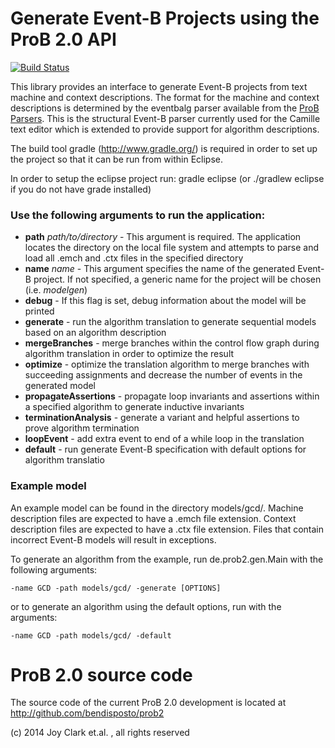 # Generate Event-B Projects using the ProB 2.0 API

[![Build Status](https://travis-ci.org/joyclark/eventb_gen.svg)](https://travis-ci.org/joyclark/eventb_gen/)

This library provides an interface to generate Event-B projects from text machine and context descriptions. 
The format for the machine and context descriptions is determined by the eventbalg parser available from the [ProB Parsers](https://github.com/bendisposto/probparsers).
This is the structural Event-B parser currently used for the Camille text editor which is extended to provide support for algorithm descriptions.

The build tool gradle (http://www.gradle.org/) is required in order to set up the project so that it can be run from within Eclipse.

In order to setup the eclipse project run: gradle eclipse (or ./gradlew eclipse if you do not have grade installed)

### Use the following arguments to run the application:
* **path** *path/to/directory* - This argument is required. The application locates the directory on the local file system and attempts to parse and load all .emch and .ctx files in the specified directory
* **name** *name* - This argument specifies the name of the generated Event-B project. If not specified, a generic name for the project will be chosen (i.e. *modelgen*)
* **debug** - If this flag is set, debug information about the model will be printed
* **generate** - run the algorithm translation to generate sequential models based on an algorithm description
* **mergeBranches** - merge branches within the control flow graph during algorithm translation in order to optimize the result
* **optimize** - optimize the translation algorithm to merge branches with succeeding assignments and decrease the number of events in the generated model
* **propagateAssertions** - propagate loop invariants and assertions within a specified algorithm to generate inductive invariants
* **terminationAnalysis** - generate a variant and helpful assertions to prove algorithm termination
* **loopEvent** - add extra event to end of a while loop in the translation
* **default** - run generate Event-B specification with default options for algorithm translatio

### Example model
An example model can be found in the directory models/gcd/.
Machine description files are expected to have a .emch file extension.
Context description files are expected to have a .ctx file extension.
Files that contain incorrect Event-B models will result in exceptions.

To generate an algorithm from the example, run de.prob2.gen.Main with the following arguments:
```
-name GCD -path models/gcd/ -generate [OPTIONS]
```

or to generate an algorithm using the default options, run with the arguments:
```
-name GCD -path models/gcd/ -default
```

# ProB 2.0 source code
The source code of the current ProB 2.0 development is located at http://github.com/bendisposto/prob2

(c) 2014 Joy Clark et.al. , all rights reserved

